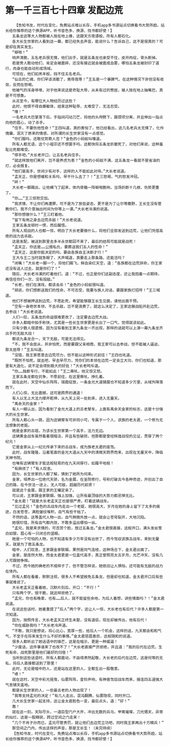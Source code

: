 # 第一千三百七十四章 发配边荒
        【告知书友，时代在变化，免费站点难以长存，手机app多书源站点切换看书大势所趋，站长给你推荐的这个换源APP，听书音色多、换源、找书都好使！】
       五条龙这等大人物都被人按在地上揍，这跟天方夜谭般，所有人都石化。
       各大长生世家的人看到这一幕，都已经失去声音，能说什么？告诉自己，这不是很真的？可是却在真实发生。
       “噼啪！”
       响声清脆，五名老兵很无情，他们出手，就是五条龙也承受不住，皮开肉绽，骨头断掉。
       若是旁人敢动他们，肯定会被震碎，还没有接近就会被震成血雾，哪怕五条龙被封印了道行，肉身也能自动形成场域。
       可现在，他们如羔羊般，挡不住五名老兵。
       “仙古的亡魂，你们早该消散了，竟辱我等！”王五是一个暴脾气，在这种情况下非但没有收敛，反而在怒喝。
       他被气的浑身哆嗦，对于他来说这是奇耻大辱，从未有过的憋屈，被人按在地上抽嘴巴，真是不可想象。
       从古至今，有哪位大人物经历过这些？
       此时，他恨不得自爆躯体，结束这种耻辱，太难受了，无法忍受。
       “噗！”
       一名老兵大巴掌落下后，手指间闪动刀芒，将他的头颅劈下，跟颈项分离，并且伸出一指点向他的眉心，动了杀手。
       “住手，不要伤他性命！”王四叫道，真的害怕了，他已经看出，这几名老兵太无情了，化作傀儡，泯灭了原来的情感，对所谓的长生世家没有一点感觉。
       “你们服吗，还敢仗势欺人否？”金色的小蚂蚁叫嚷道。
       所有人都无语，这个小祖宗还不想罢手吗，这都快将五条龙折磨死了，对他们来说，这种羞耻比死都难受。
       “停手吧。”大长老开口，让五名老兵住手。
       “就这样放他们离开，岂不是养虎为患？”金色的小蚂蚁不满，这五条龙一看就不是省油的灯，必会报复。
       “他们是高手，世间少有对手，这样的人不能如此对待。”大长老说道。
       “孟天正，你是想缓和关系吗，早干什么去了？！”王三怒喝，气的怒发冲冠。
       “砰！”
       大长老一脚踢出，让他横飞了起来，体内骨骼一阵噼啪脆响，当场折断十几根，伤势更重了。
       “你……”王三惊怒交加。
       “我求情，不让你们再遭罪，可不是为了放低姿态，更不是为了让尔等撒野，王长生没有管教你们，我不介意抽出时间为你等上一课。”大长老冷漠的说道。
       “那你想做什么？”王三盯着他。
       “留下有用之身去边荒杀敌！”大长老说道。
       王家五条龙顿时一愣，而后醒悟。
       所有人观战的人也都一惊，明白了大长老要做什么，将他们全部发送到边荒，让他们凭借高绝的战力去杀敌。
       这是发配，被送到那里去多半永世都回不来了，最后的结局可能就是战死！
       “孟天正，你这是……公报私仇，要葬送我们五人的性命！”
       “孟天正，这是你能决定的吗，要由各族自主决断才行！”
       王大与王二当时就急眼了，大声喊道，真要走上那条路，还能活吗？
       “闭嘴！”大长老一脚一个，将他们踢飞，鲜血染红天空，道：“各族都在边荒拼命，你王家还没有送人过去，就是你们了！”
       随后，大长老冷漠的盯着他们，道：“不过，也正是你们这副态度，还让我抱着一点期待，再信任你们一次，没有投敌。”
       “长老，他们在演戏，都该击杀！”金色的小蚂蚁很叫道。
       “胡说，你们想断送我们的性命，不可忍受，我要与族人对话，要跟家族打招呼！”王三喊道。
       他们不想被押送到边荒，不愿赴死，希望能够跟王长生见面，请他出面干预。
       “空有一身绝世本领，不去杀敌，岂不是浪费了，就这么决定了，王家这艘战船开赴边荒，去参战！”大长老说道。
       人们一叹，五条龙的命运很难更改了，注定要去边荒大战。
       许多人都暗中拍手称快，尤其是一些长生世家更是长出了一口气，觉得就该如此。
       只有少数人很遗憾，因为没有看到王家九条龙一齐出现，那样的话就可以上演一幕九条龙齐出手的无敌大战！
       都说九条龙合一，天下无敌，可是无法得见。
       “不，我不会屈从，并非怕死，而是要跟父亲相商，我王家可以去参战，但不能被人逼迫，那太屈辱！”王五叫道。
       “没错，我王家愿意去边荒尽力，但不能以这种形式前往！”王四也吼道。
       “既然不怕死，就去吧，早去早尽力，凭你们的本领在边荒一定会立大功，你们也知道，那里有大造化，说不定会得到极大的好处！”大长老呵斥道。
       “你……独断专行，不能如此！”王二嘶吼，他又惊又怒。
       王家五条龙都在抗争，不愿前往，在这里嘶吼，挣扎着。
       就在此时，天空中仙乐阵阵，瑞霞绽放，一条金光大道铺展也不知道多少万里，从域外降落而下。
       人们心惊，无比震撼，这可是跨界的通道！
       有人以无上大法力撑开乾坤，从九天上另一处到来，进入无量天。
       “禹余天的金家！”
       有人一眼认出，因为看到了金光大道上的古老辇车，上面有禹余天金家的标志，这是十分强大的长生世家。
       所有人都心头一跳，因为这辆辇车可非同小可，专属于一个人，该族的老太君，一个修为无法想象的老妪。
       她是金家的古祖，为该长生世家第一个高手，法力无边。
       这辆黄金战车虽然看着很暗淡，并且有些破损，但那都是曾经辉煌战役的见证，贯穿了两个纪元！
       它是金家从上一纪元传承下来的古战车，成为族老太君的座驾。
       此时，战车隆隆，沿着笔直的金光大道从九天中的清微天跨界而来，出现在无量天中，降临天神书院。
       也唯有这辆辇车才能这般轻易的在九天间穿行，如履平地般！
       “有麻烦了！”有人叹息。
       因为，长生世家的人都了解，猜到了她所为何来。
       金家，培养出一位绝代天骄，名为金展，在圣院修行，号称打破古今各种奇迹，开创出了自己的路，在今世法一途上，无人可敌，超越历代前贤！
       就是这个金展，跟王家的王曦定亲了。
       可以说，王家跟金家联姻，强上加强，让所有最顶级的大势力都忌惮无比。
       “金太君！”就是大长老孟天正也是很严肃，盯着这辆战车。
       “见过孟兄！”金色的古战车内走出一个老妪，她很高大，岁月在她的身上留下了太多的痕迹，白发苍苍，满脸皱纹堆积，血气有些干枯了。
       不然的话，这等盖代人物一出，血气稍微外放一点，就会让苍穹裂开，大地沉陷。
       她很珍惜，所有血气都内敛，不敢多溢出哪怕一丝。
       “孟兄，我是来求情的，可否赏个脸，放过五条龙。”金太君很直接，这般开口，满头发丝雪白如银，眉心有一只闭合的竖眼。
       她是一个可怕的人物，也不知道有多少万年没有出世了，而今驾驭该族古战车，来到无量天，就是为了救五条龙。
       暗中，人们叹息，王家跟金家联姻，果然是同气连枝，这种场合下，金太君出面了。
       金家，是庞然大物，而金太君更是一位盖代高手，真正曾照亮太古岁月，光芒冲天，没有几人可跟她争辉。
       不过，而今她的确老的不成样子了，但不管怎样说，她依旧让人惧怕，还可能有无敌的战力在体内。
       所有人都在看着，默默注视，很多人不希望赦免五条龙，但是却也知道，金太君开口后有些事就难说了。
       大长老孟天正看着她，沉默片刻后，开口：“不行！”
       只有两个字，很干脆，就这样拒绝了。
       “孟兄，你也有晚辈，也有……后人，就不能留些余地，为后人着想，讲些情面吗？！”金太君说道。
       在说这些话时，她着重提了“后人”两个字，这让人一惊，大长老也有后代？许多人都是第一次知道。
       因为，按照传言，大长老孟天正终生未娶，没有道侣，现在却被传出，他有后代！
       “你在威胁我吗？”大长老冷声道。
       “不敢，我只是想说，将心比心，宽厚一些，给后人一个机会，这样的话，九天都会和和气气，不至于在将来发生什么不好的事情。”金太君慈眉善目，这般随和的说道。
       很多人都听出了她话语中的锋芒，这是在暗示，更是一种威逼！
       “少废话，这件事谁来了也改不了！”大长老直接严厉拒绝，并且道：“我的后代在边荒，生死有命，战死那里是他们最好的归宿！”
       当听到这些话语时，所有人都震动，不由得肃然起敬，大长老的后代在边荒，这是何等的无私，将后人直接都送到了那里！
       此时，无论是暗中的人，还是站在这里的人，全都生出一股敬意。
       “哧！”
       就在这时，天空中彩光摇曳，仙雾阵阵，銮铃声响，有神兽驾驭战车而来，接连四五道强大气息铺天盖地。
       都是长生世家的人，一些最古老的人物出现了！
       “我等支持孟兄的决定！”有几人走出，混沌翻腾，仙雾隐现，同时开口。
       几大长生世家一起支持，这让金太君脸色一变，最后点头，道：“好！”
       轰！
       就在这一刻，天际尽头，一道巨型门户大开，冲出无数的兵马，甲胄璀璨，刀光慑天，异常的灿烂，这是一股精锐，跨过空间之门走来！
       “几个不肖子孙而已，孟兄尽管责罚，就让他们去边荒立功吧，同时我王家再出十万精兵！”
       那空间之门内，传出这样的声音，那是王长生！（未完待续）
       【告知书友，时代在变化，免费站点难以长存，手机app多书源站点切换看书大势所趋，站长给你推荐的这个换源APP，听书音色多、换源、找书都好使！】